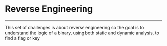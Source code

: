 # Reverse Engineering
---
This set of challenges is about reverse engineering so the goal is to understand the logic of a binary, using both static and dynamic analysis, to find a flag or key
